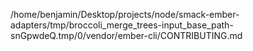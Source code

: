 /home/benjamin/Desktop/projects/node/smack-ember-adapters/tmp/broccoli_merge_trees-input_base_path-snGpwdeQ.tmp/0/vendor/ember-cli/CONTRIBUTING.md